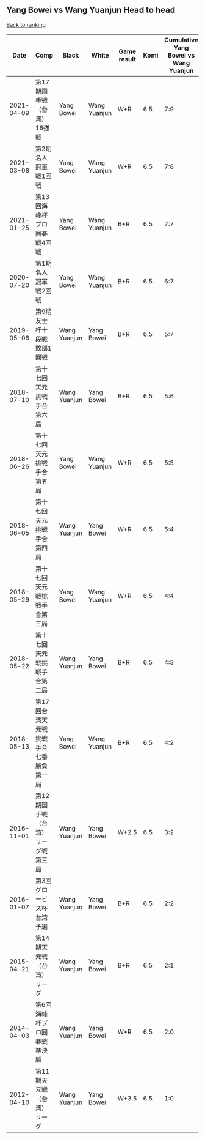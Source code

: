## Yang Bowei vs Wang Yuanjun Head to head

[Back to ranking](../../index.md)




| **Date** | **Comp** | **Black** | **White** | **Game result** | **Komi** | **Cumulative Yang Bowei vs Wang Yuanjun** | **Yang Bowei streak** | **Wang Yuanjun streak** | 
| --- | --- | --- | --- | --- | --- | --- | --- | --- |
| 2021-04-09 | 第17期国手戦（台湾）16強戦 | Yang Bowei | Wang Yuanjun | W+R | 6.5 | 7:9 | 0 | 2 | 
| 2021-03-08 | 第2期名人冠軍戦1回戦 | Yang Bowei | Wang Yuanjun | W+R | 6.5 | 7:8 | 0 | 1 | 
| 2021-01-25 | 第13回海峰杯プロ囲碁戦4回戦 | Yang Bowei | Wang Yuanjun | B+R | 6.5 | 7:7 | 2 | 0 | 
| 2020-07-20 | 第1期名人冠軍戦2回戦 | Yang Bowei | Wang Yuanjun | B+R | 6.5 | 6:7 | 1 | 0 | 
| 2019-05-06 | 第9期友士杯十段戦敗部1回戦 | Wang Yuanjun | Yang Bowei | B+R | 6.5 | 5:7 | 0 | 3 | 
| 2018-07-10 | 第十七回天元挑戦手合第六局 | Wang Yuanjun | Yang Bowei | B+R | 6.5 | 5:6 | 0 | 2 | 
| 2018-06-26 | 第十七回天元挑戦手合第五局 | Yang Bowei | Wang Yuanjun | W+R | 6.5 | 5:5 | 0 | 1 | 
| 2018-06-05 | 第十七回天元挑戦手合第四局 | Wang Yuanjun | Yang Bowei | W+R | 6.5 | 5:4 | 1 | 0 | 
| 2018-05-29 | 第十七回天元戦挑戦手合第三局 | Yang Bowei | Wang Yuanjun | W+R | 6.5 | 4:4 | 0 | 2 | 
| 2018-05-22 | 第十七回天元戦挑戦手合第二局 | Wang Yuanjun | Yang Bowei | B+R | 6.5 | 4:3 | 0 | 1 | 
| 2018-05-13 | 第17回台湾天元戦挑戦手合七番勝負第一局 | Yang Bowei | Wang Yuanjun | B+R | 6.5 | 4:2 | 2 | 0 | 
| 2016-11-01 | 第12期国手戦（台湾）リーグ戦第三局 | Wang Yuanjun | Yang Bowei | W+2.5 | 6.5 | 3:2 | 1 | 0 | 
| 2016-01-07 | 第3回グロービス杯台湾予選 | Wang Yuanjun | Yang Bowei | B+R | 6.5 | 2:2 | 0 | 2 | 
| 2015-04-21 | 第14期天元戦（台湾）リーグ | Wang Yuanjun | Yang Bowei | B+R | 6.5 | 2:1 | 0 | 1 | 
| 2014-04-03 | 第6回海峰杯プロ囲碁戦準決勝 | Wang Yuanjun | Yang Bowei | W+R | 6.5 | 2:0 | 2 | 0 | 
| 2012-04-10 | 第11期天元戦（台湾）リーグ | Wang Yuanjun | Yang Bowei | W+3.5 | 6.5 | 1:0 | 1 | 0 |




